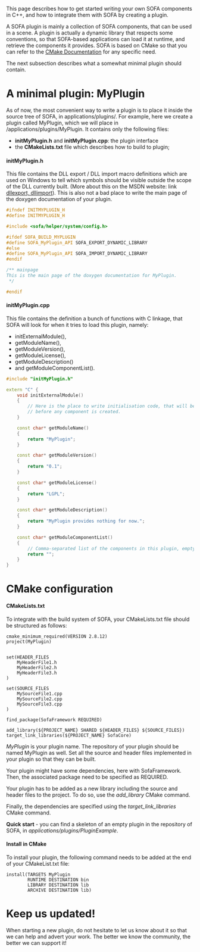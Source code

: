 This page describes how to get started writing your own SOFA components
in C++, and how to integrate them with SOFA by creating a plugin.

A SOFA plugin is mainly a collection of SOFA components, that can be
used in a scene. A plugin is actually a dynamic library that respects
some conventions, so that SOFA-based applications can load it at
runtime, and retrieve the components it provides. SOFA is based on CMake
so that you can refer to the [CMake
Documentation](https://cmake.org/documentation "CMake Documentation")
for any specific need.

The next subsection describes what a somewhat minimal plugin should
contain.

A minimal plugin: MyPlugin
==========================

As of now, the most convenient way to write a plugin is to place it
inside the source tree of SOFA, in applications/plugins/. For example,
here we create a plugin called MyPlugin, which we will place in
/applications/plugins/MyPlugin. It contains only the following files:

-   **initMyPlugin.h** and **initMyPlugin.cpp**: the plugin interface
-   the **CMakeLists.txt** file which describes how to build to plugin;

#### initMyPlugin.h

This file contains the DLL export / DLL import macro definitions which
are used on Windows to tell which symbols should be visible outside the
scope of the DLL currently built. (More about this on the MSDN website:
link [dllexport,
dllimport](http://msdn.microsoft.com/en-us/library/3y1sfaz2.aspx)). This
is also not a bad place to write the main page of the doxygen
documentation of your plugin.

``` cpp
#ifndef INITMYPLUGIN_H
#define INITMYPLUGIN_H

#include <sofa/helper/system/config.h>

#ifdef SOFA_BUILD_MYPLUGIN
#define SOFA_MyPlugin_API SOFA_EXPORT_DYNAMIC_LIBRARY
#else
#define SOFA_MyPlugin_API SOFA_IMPORT_DYNAMIC_LIBRARY
#endif

/** mainpage
This is the main page of the doxygen documentation for MyPlugin.
 */

#endif
```

#### initMyPlugin.cpp

This file contains the definition a bunch of functions with C linkage,
that SOFA will look for when it tries to load this plugin, namely:

-   initExternalModule(),
-   getModuleName(),
-   getModuleVersion(),
-   getModuleLicense(),
-   getModuleDescription()
-   and getModuleComponentList().

``` cpp
#include "initMyPlugin.h"

extern "C" {
    void initExternalModule()
    {
        // Here is the place to write initialisation code, that will be executed
        // before any component is created.
    }

    const char* getModuleName()
    {
        return "MyPlugin";
    }

    const char* getModuleVersion()
    {
        return "0.1";
    }

    const char* getModuleLicense()
    {
        return "LGPL";
    }

    const char* getModuleDescription()
    {
        return "MyPlugin provides nothing for now.";
    }

    const char* getModuleComponentList()
    {
        // Comma-separated list of the components in this plugin, empty for now
        return "";
    }
}
```

CMake configuration
===================

#### CMakeLists.txt

To integrate with the build system of SOFA, your CMakeLists.txt file
should be structured as follows:

``` {.cmake}
cmake_minimum_required(VERSION 2.8.12)
project(MyPlugin)


set(HEADER_FILES
    MyHeaderFile1.h
    MyHeaderFile2.h
    MyHeaderFile3.h
)

set(SOURCE_FILES
    MySourceFile1.cpp
    MySourceFile2.cpp
    MySourceFile3.cpp
)

find_package(SofaFramework REQUIRED)

add_library(${PROJECT_NAME} SHARED ${HEADER_FILES} ${SOURCE_FILES})
target_link_libraries(${PROJECT_NAME} SofaCore)
```

*MyPlugin* is your plugin name. The repository of your plugin should be
named MyPlugin as well. Set all the source and header files implemented
in your plugin so that they can be built.

Your plugin might have some dependencies, here with SofaFramework. Then,
the associated package need to be specified as REQUIRED.

Your plugin has to be added as a new library including the source and
header files to the project. To do so, use the *add\_library* CMake
command.

Finally, the dependencies are specified using the
*target\_link\_libraries* CMake command.

**Quick start** - you can find a skeleton of an empty plugin in the
repository of SOFA, in *applications/plugins/PluginExample*.

#### Install in CMake

To install your plugin, the following command needs to be added at the
end of your CMakeList.txt file:

``` {.cmake}
install(TARGETS MyPlugin
        RUNTIME DESTINATION bin
        LIBRARY DESTINATION lib
        ARCHIVE DESTINATION lib)
```

Keep us updated!
================

When starting a new plugin, do not hesitate to let us know about it so
that we can help and advert your work. The better we know the community,
the better we can support it!
